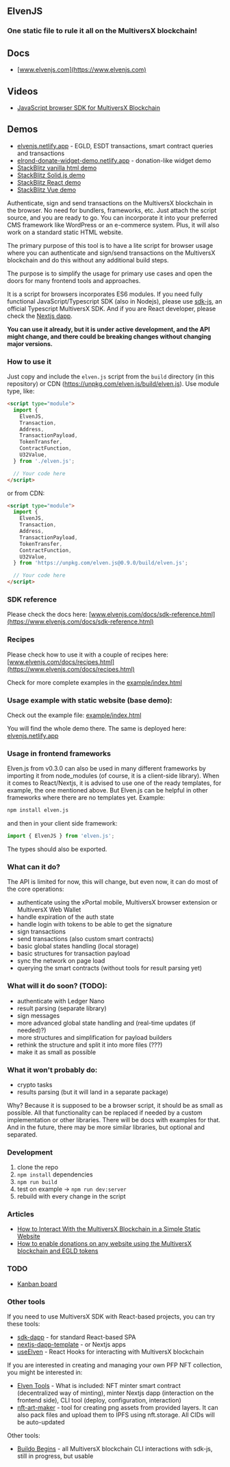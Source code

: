 ## ElvenJS

### One static file to rule it all on the MultiversX blockchain!

## Docs
- [www.elvenjs.com](https://www.elvenjs.com)

## Videos
- [JavaScript browser SDK for MultiversX Blockchain](https://youtu.be/tcTukpkjcQw)

## Demos
- [elvenjs.netlify.app](https://elvenjs.netlify.app/) - EGLD, ESDT transactions, smart contract queries and transactions
- [elrond-donate-widget-demo.netlify.app](https://multiversx-donate-widget-demo.netlify.app/) - donation-like widget demo
- [StackBlitz vanilla html demo](https://stackblitz.com/edit/web-platform-d4rx5v?file=index.html)
- [StackBlitz Solid.js demo](https://stackblitz.com/edit/vitejs-vite-rbo6du?file=src/App.tsx)
- [StackBlitz React demo](https://stackblitz.com/edit/vitejs-vite-qr2u7l?file=src/App.tsx)
- [StackBlitz Vue demo](https://stackblitz.com/edit/vue-zrb8y5?file=src/App.vue)

Authenticate, sign and send transactions on the MultiversX blockchain in the browser. No need for bundlers, frameworks, etc. Just attach the script source, and you are ready to go. You can incorporate it into your preferred CMS framework like WordPress or an e-commerce system. Plus, it will also work on a standard static HTML website.

The primary purpose of this tool is to have a lite script for browser usage where you can authenticate and sign/send transactions on the MultiversX blockchain and do this without any additional build steps.

The purpose is to simplify the usage for primary use cases and open the doors for many frontend tools and approaches.

It is a script for browsers incorporates ES6 modules. If you need fully functional JavaScript/Typescript SDK (also in Nodejs), please use [sdk-js](https://docs.multiversx.com/sdk-and-tools/sdk-js/), an official Typescript MultiversX SDK. And if you are React developer, please check the [Nextjs dapp](https://github.com/xdevguild/nextjs-dapp-template).

**You can use it already, but it is under active development, and the API might change, and there could be breaking changes without changing major versions.**

### How to use it

Just copy and include the `elven.js` script from the `build` directory (in this repository) or CDN (https://unpkg.com/elven.js/build/elven.js). Use module type, like:

```html
<script type="module">
  import {
    ElvenJS,
    Transaction,
    Address,
    TransactionPayload,
    TokenTransfer,
    ContractFunction,
    U32Value,
  } from './elven.js';

  // Your code here
</script>
```
or from CDN:

```html
<script type="module">
  import {
    ElvenJS,
    Transaction,
    Address,
    TransactionPayload,
    TokenTransfer,
    ContractFunction,
    U32Value,
  } from 'https://unpkg.com/elven.js@0.9.0/build/elven.js';

  // Your code here
</script>
```

### SDK reference

Please check the docs here: [www.elvenjs.com/docs/sdk-reference.html](https://www.elvenjs.com/docs/sdk-reference.html)

### Recipes

Please check how to use it with a couple of recipes here: [www.elvenjs.com/docs/recipes.html](https://www.elvenjs.com/docs/recipes.html)

Check for more complete examples in the [example/index.html](/example/index.html)

### Usage example with static website (base demo): 

Check out the example file: [example/index.html](/example/index.html)

You will find the whole demo there. The same is deployed here: [elvenjs.netlify.app](https://elvenjs.netlify.app)

### Usage in frontend frameworks

Elven.js from v0.3.0 can also be used in many different frameworks by importing it from node_modules (of course, it is a client-side library). When it comes to React/Nextjs, it is advised to use one of the ready templates, for example, the one mentioned above. But Elven.js can be helpful in other frameworks where there are no templates yet. Example:

```bash
npm install elven.js
```
and then in your client side framework:
```typescript
import { ElvenJS } from 'elven.js';
```

The types should also be exported.

### What can it do?

The API is limited for now, this will change, but even now, it can do most of the core operations:

- authenticate using the xPortal mobile, MultiversX browser extension or MultiversX Web Wallet
- handle expiration of the auth state
- handle login with tokens to be able to get the signature
- sign transactions
- send transactions (also custom smart contracts)
- basic global states handling (local storage)
- basic structures for transaction payload
- sync the network on page load
- querying the smart contracts (without tools for result parsing yet)

### What will it do soon? (TODO):

- authenticate with Ledger Nano
- result parsing (separate library)
- sign messages
- more advanced global state handling and (real-time updates (if needed)?)
- more structures and simplification for payload builders
- rethink the structure and split it into more files (???)
- make it as small as possible

### What it won't probably do:

- crypto tasks
- results parsing (but it will land in a separate package)

Why? Because it is supposed to be a browser script, it should be as small as possible. All that functionality can be replaced if needed by a custom implementation or other libraries. There will be docs with examples for that. And in the future, there may be more similar libraries, but optional and separated.

### Development

1. clone the repo
2. `npm install` dependencies
3. `npm run build`
4. test on example -> `npm run dev:server`
5. rebuild with every change in the script

### Articles

- [How to Interact With the MultiversX Blockchain in a Simple Static Website](https://hackernoon.com/how-to-interact-with-the-elrond-blockchain-in-a-simple-static-website)
- [How to enable donations on any website using the MultiversX blockchain and EGLD tokens](https://dev.to/juliancwirko/how-to-enable-donations-on-any-website-using-the-elrond-blockchain-and-egld-tokens-3fkf)

### TODO
- [Kanban board](https://github.com/juliancwirko/elven.js/projects/1)

### Other tools

If you need to use MultiversX SDK with React-based projects, you can try these tools:

- [sdk-dapp](https://github.com/multiversx/mx-sdk-dapp) - for standard React-based SPA
- [nextjs-dapp-template](https://github.com/xdevguild/nextjs-dapp-template) - or Nextjs apps
- [useElven](https://www.useelven.com) - React Hooks for interacting with MultiversX blockchain

If you are interested in creating and managing your own PFP NFT collection, you might be interested in:

- [Elven Tools](https://www.elven.tools) - What is included: NFT minter smart contract (decentralized way of minting), minter Nextjs dapp (interaction on the frontend side), CLI tool (deploy, configuration, interaction)
- [nft-art-maker](https://github.com/juliancwirko/nft-art-maker) - tool for creating png assets from provided layers. It can also pack files and upload them to IPFS using nft.storage. All CIDs will be auto-updated

Other tools:

- [Buildo Begins](https://github.com/xdevguild/buildo-begins) - all MultiversX blockchain CLI interactions with sdk-js, still in progress, but usable
